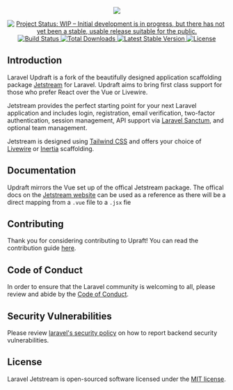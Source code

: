 <p align="center"><img src="https://laravel.com/assets/img/components/logo-jetstream.svg"></p>

<p align="center">
    <a href="https://www.repostatus.org/#wip">
        <img src="https://www.repostatus.org/badges/latest/wip.svg" alt="Project Status: WIP – Initial development is in progress, but there has not yet been a stable, usable release suitable for the public." />
    </a>
    <a href="https://github.com/laravel/jetstream/actions">
        <img src="https://github.com/laravel/jetstream/workflows/tests/badge.svg" alt="Build Status">
    </a>
    <a href="https://packagist.org/packages/laravel/jetstream">
        <img src="https://img.shields.io/packagist/dt/laravel/jetstream" alt="Total Downloads">
    </a>
    <a href="https://packagist.org/packages/laravel/jetstream">
        <img src="https://img.shields.io/packagist/v/laravel/jetstream" alt="Latest Stable Version">
    </a>
    <a href="https://packagist.org/packages/laravel/jetstream">
        <img src="https://img.shields.io/packagist/l/laravel/jetstream" alt="License">
    </a>
</p>

## Introduction

Laravel Updraft is a fork of the beautifully designed application scaffolding package [Jetstream]() for Laravel. Updraft aims to bring first class support for those who prefer React over the Vue or Livewire.

Jetstream provides the perfect starting point for your next Laravel application and includes login, registration, email verification, two-factor authentication, session management, API support via [Laravel Sanctum](https://github.com/laravel/sanctum), and optional team management.


Jetstream is designed using [Tailwind CSS](https://tailwindcss.com) and offers your choice of [Livewire](https://jetstream.laravel.com/1.x/stacks/livewire.html) or [Inertia](https://jetstream.laravel.com/1.x/stacks/inertia.html) scaffolding.

## Documentation

Updraft mirrors the Vue set up of the offical Jetstream package. The offical docs on the [Jetstream website](https://jetstream.laravel.com) can be used as a reference as there will be a direct mapping from a `.vue` file to a `.jsx` fie 

## Contributing

Thank you for considering contributing to Upraft! You can read the contribution guide [here](.github/CONTRIBUTING.md).

## Code of Conduct

In order to ensure that the Laravel community is welcoming to all, please review and abide by the [Code of Conduct](https://laravel.com/docs/contributions#code-of-conduct).

## Security Vulnerabilities

Please review [laravel's security policy](https://github.com/laravel/jetstream/security/policy) on how to report backend security vulnerabilities.

## License

Laravel Jetstream is open-sourced software licensed under the [MIT license](LICENSE.md).

